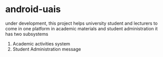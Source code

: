 # android-uais
under development, this project helps university student 
and lecturers to come in one platform in academic materials and student administration
it has two subsystems
1. Academic activities system 
2. Student Administration message
